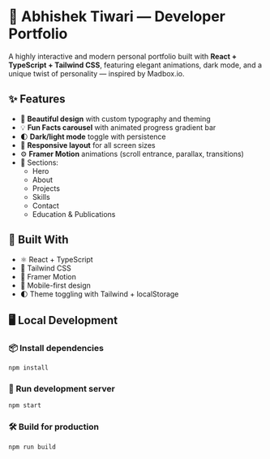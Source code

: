 # 🚀 Abhishek Tiwari — Developer Portfolio

A highly interactive and modern personal portfolio built with **React + TypeScript + Tailwind CSS**, featuring elegant animations, dark mode, and a unique twist of personality — inspired by Madbox.io.

## ✨ Features

- 🎨 **Beautiful design** with custom typography and theming
- 💡 **Fun Facts carousel** with animated progress gradient bar
- 🌓 **Dark/light mode** toggle with persistence
- 🧠 **Responsive layout** for all screen sizes
- ⚙️ **Framer Motion** animations (scroll entrance, parallax, transitions)
- 📂 Sections:
  - Hero
  - About
  - Projects
  - Skills
  - Contact
  - Education & Publications

## 🔧 Built With

- ⚛️ React + TypeScript
- 🎨 Tailwind CSS
- 🧠 Framer Motion
- 📱 Mobile-first design
- 🌓 Theme toggling with Tailwind + localStorage

## 🖥️ Local Development

### 📦 Install dependencies

```bash
npm install
```

### 🚀 Run development server

```bash
npm start
```

### 🛠️ Build for production

```bash
npm run build
```